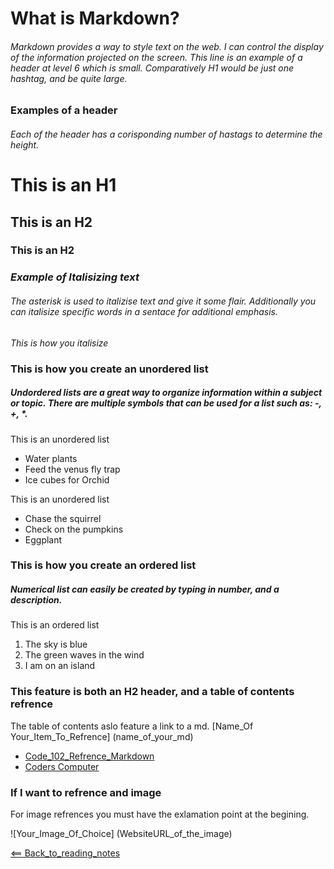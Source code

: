 # What is Markdown?
###### Markdown provides a way to style text on the web. I can control the display of the information projected on the screen. This line is an example of a header at level 6 which is small. Comparatively H1 would be just one hashtag, and be quite large.

### Examples of a header
###### Each of the header has a corisponding number of hastags to determine the height. 
# This is an H1

## This is an H2

### This is an H2


### *Example of Italisizing text*
###### The asterisk is used to italizise text and give it some flair. Additionally you can *italisize* specific words in a sentace for additional emphasis.
*This is how you italisize*

### This is how you create an unordered list
##### Undordered lists are a great way to organize information within a subject or topic. There are multiple symbols that can be used for a list such as: -, +, *. 
This is an unordered list
- Water plants
- Feed the venus fly trap
- Ice cubes for Orchid

This is an unordered list
+ Chase the squirrel 
+ Check on the pumpkins
+ Eggplant 

### This is how you create an ordered list
##### Numerical list can easily be created by typing in number, and a description.  
This is an ordered list
1. The sky is blue
2. The green waves in the wind
3. I am on an island


### This feature is both an H2 header, and a table of contents refrence
The table of contents aslo feature a link to a md.
[Name_Of Your_Item_To_Refrence] (name_of_your_md)

- [Code_102_Refrence_Markdown](class102.md)
- [Coders Computer](coderscomputer.md)

### If I want to refrence and image
For image refrences you must have the exlamation point at the begining. 

![Your_Image_Of_Choice]
(WebsiteURL_of_the_image)

[<== Back_to_reading_notes](https://jtaisey389.github.io/reading-notes/)

